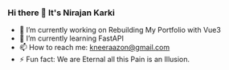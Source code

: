 ### Hi there 👋 It's Nirajan Karki
- 🔭 I’m currently working on Rebuilding My Portfolio with Vue3
- 🌱 I’m currently learning FastAPI
- 📫 How to reach me: kneeraazon@gmail.com
- ⚡ Fun fact: We are Eternal all this Pain is an Illusion.




